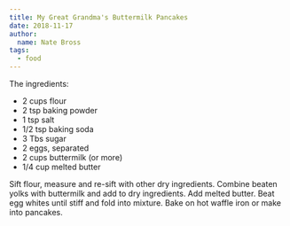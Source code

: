 ```yaml
---
title: My Great Grandma's Buttermilk Pancakes
date: 2018-11-17
author: 
  name: Nate Bross
tags: 
  - food
---
```

The ingredients:

- 2 cups flour
- 2 tsp baking powder
- 1 tsp salt
- 1/2 tsp baking soda
- 3 Tbs sugar
- 2 eggs, separated
- 2 cups buttermilk (or more)
- 1/4 cup melted butter

Sift flour, measure and re-sift with other dry ingredients. Combine beaten yolks with buttermilk and add to dry ingredients. Add melted butter. Beat egg whites until stiff and fold into mixture. Bake on hot waffle iron or make into pancakes.
